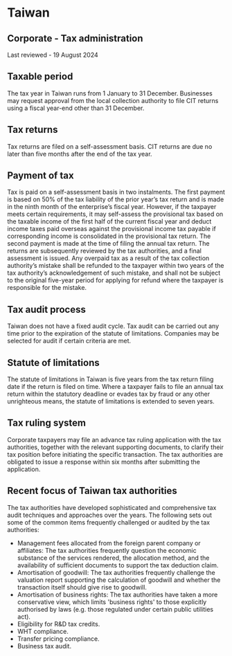 # Taiwan
## Corporate - Tax administration
Last reviewed - 19 August 2024
## Taxable period
The tax year in Taiwan runs from 1 January to 31 December. Businesses may request approval from the local collection authority to file CIT returns using a fiscal year-end other than 31 December.
## Tax returns
Tax returns are filed on a self-assessment basis. CIT returns are due no later than five months after the end of the tax year.
## Payment of tax
Tax is paid on a self-assessment basis in two instalments. The first payment is based on 50% of the tax liability of the prior year’s tax return and is made in the ninth month of the enterprise’s fiscal year. However, if the taxpayer meets certain requirements, it may self-assess the provisional tax based on the taxable income of the first half of the current fiscal year and deduct income taxes paid overseas against the provisional income tax payable if corresponding income is consolidated in the provisional tax return. The second payment is made at the time of filing the annual tax return. The returns are subsequently reviewed by the tax authorities, and a final assessment is issued.
Any overpaid tax as a result of the tax collection authority’s mistake shall be refunded to the taxpayer within two years of the tax authority’s acknowledgement of such mistake, and shall not be subject to the original five-year period for applying for refund where the taxpayer is responsible for the mistake.
## Tax audit process
Taiwan does not have a fixed audit cycle. Tax audit can be carried out any time prior to the expiration of the statute of limitations. Companies may be selected for audit if certain criteria are met.
## Statute of limitations
The statute of limitations in Taiwan is five years from the tax return filing date if the return is filed on time. Where a taxpayer fails to file an annual tax return within the statutory deadline or evades tax by fraud or any other unrighteous means, the statute of limitations is extended to seven years.
## Tax ruling system
Corporate taxpayers may file an advance tax ruling application with the tax authorities, together with the relevant supporting documents, to clarify their tax position before initiating the specific transaction. The tax authorities are obligated to issue a response within six months after submitting the application.
## Recent focus of Taiwan tax authorities
The tax authorities have developed sophisticated and comprehensive tax audit techniques and approaches over the years. The following sets out some of the common items frequently challenged or audited by the tax authorities:
  * Management fees allocated from the foreign parent company or affiliates: The tax authorities frequently question the economic substance of the services rendered, the allocation method, and the availability of sufficient documents to support the tax deduction claim. 
  * Amortisation of goodwill: The tax authorities frequently challenge the valuation report supporting the calculation of goodwill and whether the transaction itself should give rise to goodwill. 
  * Amortisation of business rights: The tax authorities have taken a more conservative view, which limits 'business rights' to those explicitly authorised by laws (e.g. those regulated under certain public utilities act). 
  * Eligibility for R&D tax credits. 
  * WHT compliance. 
  * Transfer pricing compliance. 
  * Business tax audit. 


